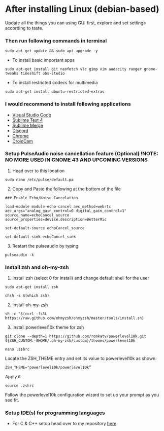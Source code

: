 # After installing Linux (debian-based)

Update all the things you can using GUI first, explore and set settings according to taste. 

### Then run following commands in terminal

`sudo apt-get update && sudo apt upgrade -y`

- To install basic important apps

`sudo apt-get install git neofetch vlc gimp vim audacity ranger gnome-tweaks timeshift obs-studio`

- To install restricted codecs for multimedia

`sudo apt-get install ubuntu-restricted-extras`

### I would recommend to install following applications

- [Visual Studio Code](https://code.visualstudio.com/Download)
- [Sublime Text 4](https://www.sublimetext.com/docs/linux_repositories.html#apt)
- [Sublime Merge](https://www.sublimemerge.com/docs/linux_repositories#apt)
- [Discord](https://discord.com/download)
- [Chrome](https://www.google.com/chrome/)
- [DroidCam](https://www.dev47apps.com/droidcam/linux/)

### Setup PulseAudio noise cancellation feature (Optional) !NOTE: NO MORE USED IN GNOME 43 AND UPCOMING VERSIONS

1. Head over to this location 

`sudo nano /etc/pulse/default.pa`

2. Copy and Paste the following at the bottom of the file

`### Enable Echo/Noise-Cancelation`

`load-module module-echo-cancel aec_method=webrtc aec_args="analog_gain_control=0 digital_gain_control=1" source_name=echoCancel_source source_properties=device.description=BetterMic`

`set-default-source echoCancel_source`

`set-default-sink echoCancel_sink`

3. Restart the pulseaudio by typing 

`pulseaudio -k`

### Install zsh and oh-my-zsh

1. Install zsh (select 0 for install) and change default shell for the user

`sudo apt-get install zsh`

`chsh -s $(which zsh)`

2. Install oh-my-zsh

`sh -c "$(curl -fsSL https://raw.github.com/ohmyzsh/ohmyzsh/master/tools/install.sh)`

3. Install powerlevel10k theme for zsh

`git clone --depth=1 https://github.com/romkatv/powerlevel10k.git ${ZSH_CUSTOM:-$HOME/.oh-my-zsh/custom}/themes/powerlevel10k`

`nano .zshrc`

Locate the ZSH_THEME entry and set its value to powerlevel10k as shown:

`ZSH_THEME="powerlevel10k/powerlevel10k”`

Apply it

`source .zshrc`

Follow the powerlevel10k configuration wizard to set up your prompt as you see fit.

### Setup IDE(s) for programming languages

- For C & C++ setup head over to my repository [here](https://github.com/saatvik333/ide-setups).
